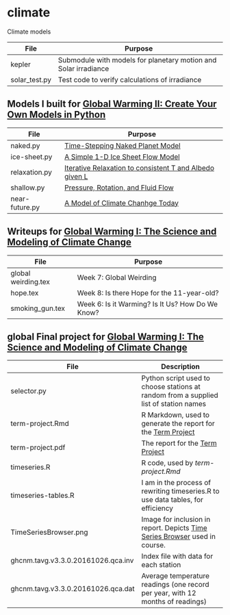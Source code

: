 # climate
Climate models

| File | Purpose |
| ------------------------- | ------------------------------------------------------------|
| kepler | Submodule with models for planetary motion and Solar irradiance | 
| solar_test.py |Test code to verify calculations of irradiance |

## Models I built for [Global Warming II: Create Your Own Models in Python](https://www.coursera.org/learn/global-warming-model/)

| File | Purpose |
| ------------------------- | ------------------------------------------------------------|
|naked.py|[Time-Stepping Naked Planet Model](https://www.coursera.org/learn/global-warming-model/supplement/m29aQ/model-formulation)|
|ice-sheet.py|[A Simple 1-D Ice Sheet Flow Model](https://www.coursera.org/learn/global-warming-model/)|
|relaxation.py|[Iterative Relaxation to consistent T and Albedo given L](https://www.coursera.org/learn/global-warming-model/supplement/fqAsP/parameterized-relationship-between-t-ice-latitude-and-albedo)|
|shallow.py|[Pressure, Rotation, and Fluid Flow](https://www.coursera.org/learn/global-warming-model/home/week/4)|
|near-future.py|[ A Model of Climate Chanhge Today](https://www.coursera.org/learn/global-warming-model/home/week/5)|

## Writeups for [Global Warming I: The Science and Modeling of Climate Change](https://www.coursera.org/learn/global-warming)

| File | Purpose |
| ------------------------- | ------------------------------------------------------------|
|global weirding.tex|Week 7: Global Weirding|
|hope.tex|Week 8: Is there Hope for the 11-year-old?|
|smoking_gun.tex|Week 6: Is it Warming? Is It Us? How Do We Know?|

## global Final project for [Global Warming I: The Science and Modeling of Climate Change](https://www.coursera.org/learn/global-warming/home/info)


File | Description
------------ | -------------
selector.py | Python script used to choose stations at random from a supplied list of station names
term-project.Rmd | R Markdown, used to generate the report for the [Term Project](https://www.coursera.org/learn/global-warming/peer/hMDgC/term-project-explore-climate-data-and-models)
term-project.pdf | The report for the [Term Project](https://www.coursera.org/learn/global-warming/peer/hMDgC/term-project-explore-climate-data-and-models)
timeseries.R | R code, used by *term-project.Rmd*
timeseries-tables.R | I am in the process of rewriting timeseries.R to use data tables, for efficiency
TimeSeriesBrowser.png | Image for inclusion in report. Depicts [Time Series Browser]((http://climatemodels.uchicago.edu/timeseries/#DpPwBjiUcCsBdlJzLhDaoQtEqDsJqMgRz)) used in course.
ghcnm.tavg.v3.3.0.20161026.qca.inv | Index file with data for each station
ghcnm.tavg.v3.3.0.20161026.qca.dat  | Average temperature readings (one record per year, with 12 months of readings)